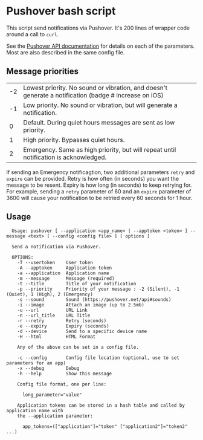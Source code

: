 # Pushover bash script

This script send notifications via Pushover. It's 200 lines of wrapper code around a call to `curl`.

See the [Pushover API documentation](https://pushover.net/api) for details on each of the parameters. Most are also described in the same config file.

## Message priorities

|    |                                                                                                       |
|----|-------------------------------------------------------------------------------------------------------|
| -2 | Lowest priority. No sound or vibration, and doesn't generate a notification (badge # increase on iOS) |
| -1 | Low priority. No sound or vibration, but will generate a notification.                                |
| 0  | Default. During quiet hours messages are sent as low priority.                                        |
| 1  | High priority. Bypasses quiet hours.                                                                  |
| 2  | Emergency. Same as high priority, but will repeat until notification is acknowledged.                 |

If sending an Emergency notificagtion, two additional parameters `retry` and `expire` can be provided. Retry is how often (in seconds) you want the message to be resent. Expiry is how long (in seconds) to keep retrying for. For example, sending a `retry` parameter of 60 and an `expire` parameter of 3600 will cause your notification to be retried every 60 seconds for 1 hour. 

## Usage

```text
  Usage: pushover [ --application <app_name> | --apptoken <token> ] --message <text> [ --config <config file> ] [ options ]

  Send a notification via Pushover.

  OPTIONS:
    -T --usertoken    User token
    -A --apptoken     Application token
    -a --application  Application name
    -m --message      Message (required)
    -t --title        Title of your notification
    -p --priority     Priority of your message : -2 (Silent), -1 (Quiet), 1 (High), 2 (Emergency)
    -s --sound        Sound (https://pushover.net/api#sounds)
    -i --image        Attach an image (up to 2.5mb)
    -u --url          URL Link
    -n --url_title    URL Title
    -r --retry        Retry (seconds)
    -e --expiry       Expiry (seconds)
    -d --device       Send to a specific device name
    -H --html         HTML Format

    Any of the above can be set in a config file.

    -c --config       Config file location (optional, use to set parameters for an app)
    -x --debug        Debug
    -h --help         Show this message

    Config file format, one per line:

      long_parameter="value"

    Application tokens can be stored in a hash table and called by application name with
    the --application parameter:

      app_tokens=(["application"]="token" ["application2"]="token2" ...)
```


